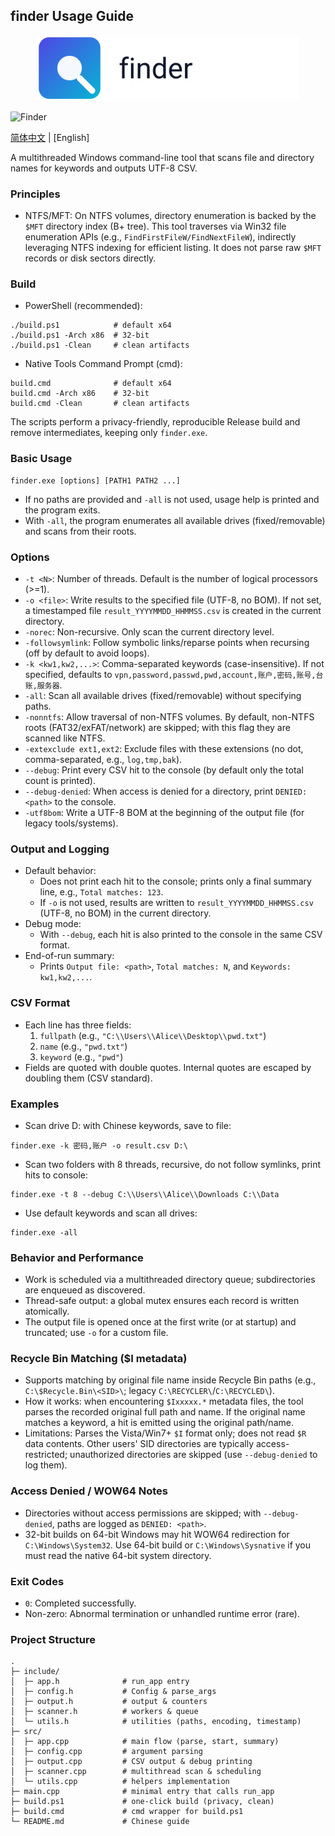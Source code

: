 ## finder Usage Guide

<p align="center">
  <img src="assets/logo.svg" alt="finder logo" width="420" />
</p>

![Finder](https://socialify.git.ci/adeljck/Finder/image?description=1&descriptionEditable=Windows%20Post%20Exploit%20Tool&font=Bitter&forks=1&issues=1&language=1&logo=https://avatars.githubusercontent.com/u/24542600?v=4&name=1&owner=1&pattern=Circuit%20Board&pulls=1&stargazers=1&theme=Dark)

[简体中文](README.md) | [English]

A multithreaded Windows command-line tool that scans file and directory names for keywords and outputs UTF-8 CSV.

### Principles

- NTFS/MFT: On NTFS volumes, directory enumeration is backed by the `$MFT` directory index (B+ tree). This tool traverses via Win32 file enumeration APIs (e.g., `FindFirstFileW/FindNextFileW`), indirectly leveraging NTFS indexing for efficient listing. It does not parse raw `$MFT` records or disk sectors directly.

### Build

- PowerShell (recommended):
```
./build.ps1            # default x64
./build.ps1 -Arch x86  # 32-bit
./build.ps1 -Clean     # clean artifacts
```

- Native Tools Command Prompt (cmd):
```
build.cmd              # default x64
build.cmd -Arch x86    # 32-bit
build.cmd -Clean       # clean artifacts
```

The scripts perform a privacy-friendly, reproducible Release build and remove intermediates, keeping only `finder.exe`.

### Basic Usage

```
finder.exe [options] [PATH1 PATH2 ...]
```

- If no paths are provided and `-all` is not used, usage help is printed and the program exits.
- With `-all`, the program enumerates all available drives (fixed/removable) and scans from their roots.

### Options

- `-t <N>`: Number of threads. Default is the number of logical processors (>=1).
- `-o <file>`: Write results to the specified file (UTF-8, no BOM). If not set, a timestamped file `result_YYYYMMDD_HHMMSS.csv` is created in the current directory.
- `-norec`: Non-recursive. Only scan the current directory level.
- `-followsymlink`: Follow symbolic links/reparse points when recursing (off by default to avoid loops).
- `-k <kw1,kw2,...>`: Comma-separated keywords (case-insensitive). If not specified, defaults to `vpn,password,passwd,pwd,account,账户,密码,账号,台账,服务器`.
- `-all`: Scan all available drives (fixed/removable) without specifying paths.
- `-nonntfs`: Allow traversal of non-NTFS volumes. By default, non-NTFS roots (FAT32/exFAT/network) are skipped; with this flag they are scanned like NTFS.
- `-extexclude ext1,ext2`: Exclude files with these extensions (no dot, comma-separated, e.g., `log,tmp,bak`).
- `--debug`: Print every CSV hit to the console (by default only the total count is printed).
- `--debug-denied`: When access is denied for a directory, print `DENIED: <path>` to the console.
 - `-utf8bom`: Write a UTF-8 BOM at the beginning of the output file (for legacy tools/systems).

### Output and Logging

- Default behavior:
  - Does not print each hit to the console; prints only a final summary line, e.g., `Total matches: 123`.
  - If `-o` is not used, results are written to `result_YYYYMMDD_HHMMSS.csv` (UTF-8, no BOM) in the current directory.
- Debug mode:
  - With `--debug`, each hit is also printed to the console in the same CSV format.
- End-of-run summary:
  - Prints `Output file: <path>`, `Total matches: N`, and `Keywords: kw1,kw2,...`.

### CSV Format

- Each line has three fields:
  1) `fullpath` (e.g., `"C:\\Users\\Alice\\Desktop\\pwd.txt"`)
  2) `name` (e.g., `"pwd.txt"`)
  3) `keyword` (e.g., `"pwd"`)
- Fields are quoted with double quotes. Internal quotes are escaped by doubling them (CSV standard).

### Examples

- Scan drive D: with Chinese keywords, save to file:
```
finder.exe -k 密码,账户 -o result.csv D:\
```

- Scan two folders with 8 threads, recursive, do not follow symlinks, print hits to console:
```
finder.exe -t 8 --debug C:\\Users\\Alice\\Downloads C:\\Data
```

- Use default keywords and scan all drives:
```
finder.exe -all
```

### Behavior and Performance

- Work is scheduled via a multithreaded directory queue; subdirectories are enqueued as discovered.
- Thread-safe output: a global mutex ensures each record is written atomically.
- The output file is opened once at the first write (or at startup) and truncated; use `-o` for a custom file.

### Recycle Bin Matching ($I metadata)

- Supports matching by original file name inside Recycle Bin paths (e.g., `C:\$Recycle.Bin\<SID>\`; legacy `C:\RECYCLER\`/`C:\RECYCLED\`).
- How it works: when encountering `$Ixxxxx.*` metadata files, the tool parses the recorded original full path and name. If the original name matches a keyword, a hit is emitted using the original path/name.
- Limitations: Parses the Vista/Win7+ `$I` format only; does not read `$R` data contents. Other users' SID directories are typically access-restricted; unauthorized directories are skipped (use `--debug-denied` to log them).

### Access Denied / WOW64 Notes

- Directories without access permissions are skipped; with `--debug-denied`, paths are logged as `DENIED: <path>`.
- 32-bit builds on 64-bit Windows may hit WOW64 redirection for `C:\Windows\System32`. Use 64-bit build or `C:\Windows\Sysnative` if you must read the native 64-bit system directory.

### Exit Codes

- `0`: Completed successfully.
- Non-zero: Abnormal termination or unhandled runtime error (rare).

### Project Structure

```
.
├─ include/
│  ├─ app.h              # run_app entry
│  ├─ config.h           # Config & parse_args
│  ├─ output.h           # output & counters
│  ├─ scanner.h          # workers & queue
│  └─ utils.h            # utilities (paths, encoding, timestamp)
├─ src/
│  ├─ app.cpp            # main flow (parse, start, summary)
│  ├─ config.cpp         # argument parsing
│  ├─ output.cpp         # CSV output & debug printing
│  ├─ scanner.cpp        # multithread scan & scheduling
│  └─ utils.cpp          # helpers implementation
├─ main.cpp              # minimal entry that calls run_app
├─ build.ps1             # one-click build (privacy, clean)
├─ build.cmd             # cmd wrapper for build.ps1
└─ README.md             # Chinese guide
```


